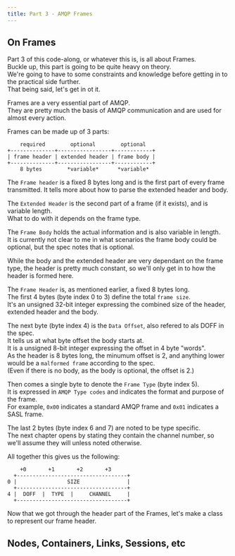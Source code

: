 ```yaml
---
title: Part 3 - AMQP Frames
---
```


## On Frames

Part 3 of this code-along, or whatever this is, is all about Frames.  
Buckle up, this part is going to be quite heavy on theory.  
We're going to have to some constraints and knowledge before getting in to the practical side further.  
That being said, let's get in ot it.  

Frames are a very essential part of AMQP.  
They are pretty much the basis of AMQP communication and are used for almost every action.  

Frames can be made up of 3 parts:  

        required        optional        optional
    +--------------+-----------------+------------+
    | frame header | extended header | frame body |
    +--------------+-----------------+------------+
        8 bytes        *variable*      *variable*

The `Frame header` is a fixed 8 bytes long and is the first part of every frame transmitted.
It tells more about how to parse the extended header and body.  

The `Extended Header` is the second part of a frame (if it exists), and is variable length.  
What to do with it depends on the frame type.  

The `Frame Body` holds the actual information and is also variable in length.  
It is currently not clear to me in what scenarios the frame body could be optional, but the spec notes that is optional.  

While the body and the extended header are very dependant on the frame type, the header is pretty much constant,
so we'll only get in to how the header is formed here.  

The `Frame Header` is, as mentioned earlier, a fixed 8 bytes long.  
The first 4 bytes (byte index 0 to 3) define the total `frame size`.  
It's an unsigned 32-bit integer expressing the combined size of the header, extended header and the body.  

The next byte (byte index 4) is the `Data Offset`, also refered to als DOFF in the spec.  
It tells us at what byte offset the body starts at.  
It is a unsigned 8-bit integer expressing the offset in 4 byte "words".  
As the header is 8 bytes long, the minumum offset is 2, and anything lower would be a `malformed frame` according to the spec.  
(Even if there is no body, as the body is optional, the offset is 2.)  

Then comes a single byte to denote the `Frame Type` (byte index 5).  
It is expressed in `AMQP Type codes` and indicates the format and purpose of the frame.  
For example, `0x00` indicates a standard AMQP frame and `0x01` indicates a SASL frame.  

The last 2 bytes (byte index 6 and 7) are noted to be type specific.  
The next chapter opens by stating they contain the channel number, so we'll assume they will unless noted otherwise.  

All together this gives us the following:

        +0       +1       +2       +3
      +-----------------------------------+
    0 |                SIZE               |
      +-----------------------------------+
    4 |  DOFF  |  TYPE  |     CHANNEL     |
      +-----------------------------------+

Now that we got through the header part of the Frames, let's make a class to represent our frame header.  

## Nodes, Containers, Links, Sessions, etc
